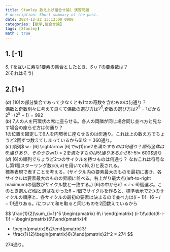 ```yaml
---
title: Stanley 数え上げ組合せ論1 演習問題
# description: Short summary of the post.
date: 2024-12-22 13:13:00 0900
categories: [数学,組合せ論]
tags: [Stanley]
math : true
---
```


## 1. [-1]
$S,T$を互いに素な$1$要素の集合としたとき、$S \cup T$の要素数は？  
2(それはそう)
## 2.[1+]
$(a)$ $[10]$の部分集合であって少なくとも1つの奇数を含むものは何通り？   
偶数と奇数別々に考えて良くて偶数の選び方は$2^5$,奇数の選び方は$2^5-1$だから$2^5\cdot(2^5-1) = 992$  
$(b)$ $7$人の人を円環状の席に座らせる。各人の両隣が同じ場合同じ並べ方と見なす場合の座らせ方は何通り？  
$1$の位置を固定して$6$人を円環状に座らせるのは$6!$通り。これは上の数え方でちょうど$2$回ずつ数えてしまっているから$6!/2 = 360$通り。  
$(c)$ 順列$ w : [6] \rightarrow [6]$で$w(1)\ne2$を満たすものは何通り？  
順列全体は$6!$通りあり、そのうち$w(1) = 2$を満たすものは$5!$通りあるから$6!-5!= 600$通り  
$(d)$ $[6]$の順列でちょうど$2$つのサイクルを持つものは何通り？  なおこれは符号なし第1種スターリング数$c(n,k)$を用いて$c(6,2)$と表される。  
標準表現で表すことを考える。(サイクル内の要素最大のものを最初に書き、各サイクルは要素最大のものの昇順に並べる。右上がり最大点(left-to-right maximum)の個数がサイクル数と一致する。)
$[6]$の中から$i$$(1\le i < 6)$個選ぶ。このとき選んだ$i$個と選ばなかった$6-i$個でサイクルを作ると、標準表示で$2$つのサイクルの順序と、各サイクルの最初の要素は決まるので並べ方は$(i-1)!\cdot(6-i-1)!$通りある。$i$について和を取ると同じものを$2$回数えているから

$$
\frac{1}{2}\sum_{i=1}^5 \begin{pmatrix}
6\\
i
\end{pmatrix}
(i-1)!\cdot(6-i-1)!
= \begin{pmatrix}6\\1\end{pmatrix}4!
+ \begin{pmatrix}6\\2\end{pmatrix}3!
+ \frac{1}{2}\begin{pmatrix}6\\3\end{pmatrix}2!^2
= 274
$$

$274$通り。
